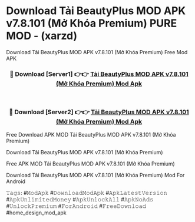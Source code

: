 # Download Tải BeautyPlus MOD APK v7.8.101 (Mở Khóa Premium) PURE MOD - (xarzd)
Download Tải BeautyPlus MOD APK v7.8.101 (Mở Khóa Premium) Free Mod APK

<div align="center">
<h3>🔴 Download [Server1] 👉👉 <a href="https://apk-comot.site?title=Tải_BeautyPlus_MOD_APK_v7.8.101_(Mở_Khóa_Premium)">Tải BeautyPlus MOD APK v7.8.101 (Mở Khóa Premium) Mod Apk</a></h3><br>

<h3>🔴 Download [Server2] 👉👉 <a href="https://apk-comot.site?title=Tải_BeautyPlus_MOD_APK_v7.8.101_(Mở_Khóa_Premium)">Tải BeautyPlus MOD APK v7.8.101 (Mở Khóa Premium) Mod Apk</a></h3>
</div>


Free Download APK MOD Tải BeautyPlus MOD APK v7.8.101 (Mở Khóa Premium)

Download Tải BeautyPlus MOD APK v7.8.101 (Mở Khóa Premium) 

Free APK MOD Tải BeautyPlus MOD APK v7.8.101 (Mở Khóa Premium) 

Download Tải BeautyPlus MOD APK v7.8.101 (Mở Khóa Premium) Mod For Android

𝚃𝚊𝚐𝚜: #𝙼𝚘𝚍𝙰𝚙𝚔 #𝙳𝚘𝚠𝚗𝚕𝚘𝚊𝚍𝙼𝚘𝚍𝙰𝚙𝚔 #𝙰𝚙𝚔𝙻𝚊𝚝𝚎𝚜𝚝𝚅𝚎𝚛𝚜𝚒𝚘𝚗 #𝙰𝚙𝚔𝚄𝚗𝚕𝚒𝚖𝚒𝚝𝚎𝚍𝙼𝚘𝚗𝚎𝚢 #𝙰𝚙𝚔𝚄𝚗𝚕𝚘𝚌𝚔𝙰𝚕𝚕 #𝙰𝚙𝚔𝙽𝚘𝙰𝚍𝚜 #𝚄𝚗𝚕𝚘𝚌𝚔𝙿𝚛𝚎𝚖𝚒𝚞𝚖 #𝙵𝚘𝚛𝙰𝚗𝚍𝚛𝚘𝚒𝚍 #𝙵𝚛𝚎𝚎𝙳𝚘𝚠𝚗𝚕𝚘𝚊𝚍 #home_design_mod_apk